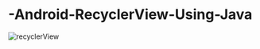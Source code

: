 # -Android-RecyclerView-Using-Java
![recyclerView](https://user-images.githubusercontent.com/98973818/160974553-15477df9-43e3-4fee-ba25-202942cae29c.png)
